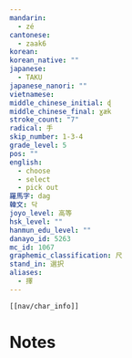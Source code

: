 ```yaml
---
mandarin:
  - zé
cantonese:
  - zaak6
korean:
korean_native: ""
japanese:
  - TAKU
japanese_nanori: ""
vietnamese:
middle_chinese_initial: ɖ
middle_chinese_final: ɣæk
stroke_count: "7"
radical: 手
skip_number: 1-3-4
grade_level: 5
pos: ""
english:
  - choose
  - select
  - pick out
羅馬字: dag
韓文: 닥
joyo_level: 高等
hsk_level: ""
hanmun_edu_level: ""
danayo_id: 5263
mc_id: 1067
graphemic_classification: 尺
stand_in: 選択
aliases:
  - 擇
---
```

```meta-bind-embed
[[nav/char_info]]
```

# Notes
